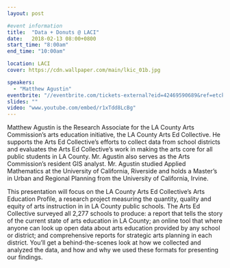 ```yaml
---
layout: post

#event information
title:  "Data + Donuts @ LACI"
date:   2018-02-13 08:00+0800
start_time: "8:00am"
end_time: "10:00am"

location: LACI
cover: https://cdn.wallpaper.com/main/lkic_01b.jpg

speakers:
  - "Matthew Agustin"
eventbrite: "//eventbrite.com/tickets-external?eid=42469590689&ref=etckt"
slides: ""
video: "www.youtube.com/embed/r1xTdd8LcBg"
---
```


<!-- Speaker Bio -->

Matthew Agustin is the Research Associate for the LA County Arts Commission’s arts education initiative, the LA County Arts Ed Collective. He supports the Arts Ed Collective’s efforts to collect data from school districts and evaluates the Arts Ed Collective’s work in making the arts core for all public students in LA County. Mr. Agustin also serves as the Arts Commission’s resident GIS analyst. Mr. Agustin studied Applied Mathematics at the University of California, Riverside and holds a Master’s in Urban and Regional Planning from the University of California, Irvine.

This presentation will focus on the LA County Arts Ed Collective’s Arts Education Profile, a research project measuring the quantity, quality and equity of arts instruction in in LA County public schools. The Arts Ed Collective surveyed all 2,277 schools to produce: a report that tells the story of the current state of arts education in LA County; an online tool that where anyone can look up open data about arts education provided by any school or district; and comprehensive reports for strategic arts planning in each district. You’ll get a behind-the-scenes look at how we collected and analyzed the data, and how and why we used these formats for presenting our findings.